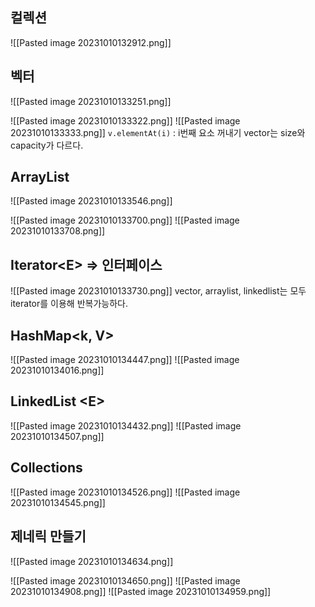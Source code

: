 ## 컬렉션
![[Pasted image 20231010132912.png]]

## 벡터
![[Pasted image 20231010133251.png]]

![[Pasted image 20231010133322.png]]
![[Pasted image 20231010133333.png]]
`v.elementAt(i)` : i번째 요소 꺼내기
vector는 size와 capacity가 다르다.

## ArrayList
![[Pasted image 20231010133546.png]]

![[Pasted image 20231010133700.png]]
![[Pasted image 20231010133708.png]]

## Iterator\<E> => 인터페이스
![[Pasted image 20231010133730.png]]
vector, arraylist, linkedlist는 모두 iterator를 이용해 반복가능하다.
## HashMap<k, V>

![[Pasted image 20231010134447.png]]
![[Pasted image 20231010134016.png]]

## LinkedList \<E>

![[Pasted image 20231010134432.png]]
![[Pasted image 20231010134507.png]]

## Collections
![[Pasted image 20231010134526.png]]
![[Pasted image 20231010134545.png]]

## 제네릭 만들기
![[Pasted image 20231010134634.png]]

![[Pasted image 20231010134650.png]]
![[Pasted image 20231010134908.png]]
![[Pasted image 20231010134959.png]]





